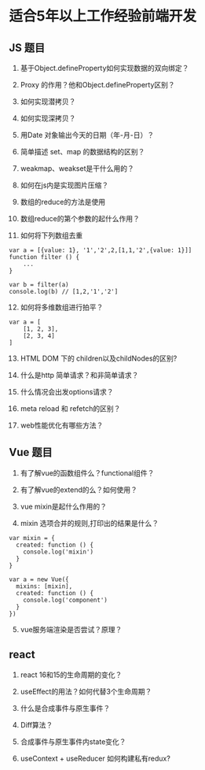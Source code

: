 # 适合5年以上工作经验前端开发
## JS 题目

1. 基于Object.defineProperty如何实现数据的双向绑定？

2. Proxy 的作用？他和Object.defineProperty区别？

3. 如何实现潜拷贝？

4. 如何实现深拷贝？

5. 用Date 对象输出今天的日期（年-月-日）？

6. 简单描述 set、map 的数据结构的区别？

7. weakmap、weakset是干什么用的？

8. 如何在js内是实现图片压缩？

9. 数组的reduce的方法是使用

10. 数组reduce的第个参数的起什么作用？

11. 如何将下列数组去重
```
var a = [{value: 1}, '1','2',2,[1,1,'2',{value: 1}]]
function filter () {
    ...
}

var b = filter(a)
console.log(b) // [1,2,'1','2']

```

12. 如何将多维数组进行拍平？
```
var a = [
    [1, 2, 3],
    [2, 3, 4]
]
```

13. HTML DOM 下的 children以及childNodes的区别?

14. 什么是http 简单请求？和非简单请求？

15. 什么情况会出发options请求？

16. meta reload 和 refetch的区别？

17. web性能优化有哪些方法？

## Vue 题目

1. 有了解vue的函数组件么？functional组件？

2. 有了解vue的extend的么？如何使用？

3. vue mixin是起什么作用的？

4. mixin 选项合并的规则,打印出的结果是什么？
```
var mixin = {
  created: function () {
    console.log('mixin')
  }
}

var a = new Vue({
  mixins: [mixin],
  created: function () {
    console.log('component')
  }
})
```

5. vue服务端渲染是否尝试？原理？



## react

1. react 16和15的生命周期的变化？

2. useEffect的用法？如何代替3个生命周期？

3. 什么是合成事件与原生事件？

4. Diff算法？

5. 合成事件与原生事件内state变化？

6. useContext + useReducer 如何构建私有redux?

